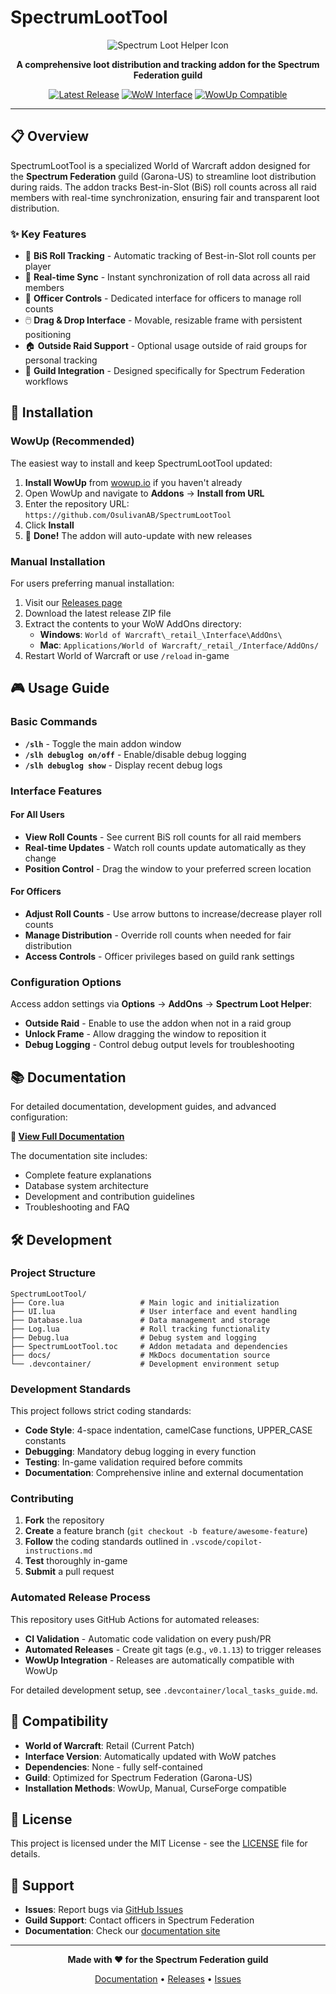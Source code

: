 # SpectrumLootTool

<div align="center">

![Spectrum Loot Helper Icon](icon.png)

**A comprehensive loot distribution and tracking addon for the Spectrum Federation guild**

[![Latest Release](https://img.shields.io/github/v/release/OsulivanAB/SpectrumLootTool)](https://github.com/OsulivanAB/SpectrumLootTool/releases)
[![WoW Interface](https://img.shields.io/badge/WoW-Retail-blue)](https://github.com/OsulivanAB/SpectrumLootTool)
[![WowUp Compatible](https://img.shields.io/badge/WowUp-Compatible-green)](https://wowup.io/)

</div>

---

## 📋 Overview

SpectrumLootTool is a specialized World of Warcraft addon designed for the **Spectrum Federation** guild (Garona-US) to streamline loot distribution during raids. The addon tracks Best-in-Slot (BiS) roll counts across all raid members with real-time synchronization, ensuring fair and transparent loot distribution.

### ✨ Key Features

- 🎲 **BiS Roll Tracking** - Automatic tracking of Best-in-Slot roll counts per player
- 🔄 **Real-time Sync** - Instant synchronization of roll data across all raid members
- 👑 **Officer Controls** - Dedicated interface for officers to manage roll counts
- 🖱️ **Drag & Drop Interface** - Movable, resizable frame with persistent positioning
- 🏠 **Outside Raid Support** - Optional usage outside of raid groups for personal tracking
- 🎯 **Guild Integration** - Designed specifically for Spectrum Federation workflows

## 🚀 Installation

### WowUp (Recommended)

The easiest way to install and keep SpectrumLootTool updated:

1. **Install WowUp** from [wowup.io](https://wowup.io/) if you haven't already
2. Open WowUp and navigate to **Addons** → **Install from URL**
3. Enter the repository URL: `https://github.com/OsulivanAB/SpectrumLootTool`
4. Click **Install**
5. 🎉 **Done!** The addon will auto-update with new releases

### Manual Installation

For users preferring manual installation:

1. Visit our [Releases page](https://github.com/OsulivanAB/SpectrumLootTool/releases)
2. Download the latest release ZIP file
3. Extract the contents to your WoW AddOns directory:
   - **Windows**: `World of Warcraft\_retail_\Interface\AddOns\`
   - **Mac**: `Applications/World of Warcraft/_retail_/Interface/AddOns/`
4. Restart World of Warcraft or use `/reload` in-game

## 🎮 Usage Guide

### Basic Commands

- **`/slh`** - Toggle the main addon window
- **`/slh debuglog on/off`** - Enable/disable debug logging
- **`/slh debuglog show`** - Display recent debug logs

### Interface Features

#### For All Users
- **View Roll Counts** - See current BiS roll counts for all raid members
- **Real-time Updates** - Watch roll counts update automatically as they change
- **Position Control** - Drag the window to your preferred screen location

#### For Officers
- **Adjust Roll Counts** - Use arrow buttons to increase/decrease player roll counts
- **Manage Distribution** - Override roll counts when needed for fair distribution
- **Access Controls** - Officer privileges based on guild rank settings

### Configuration Options

Access addon settings via **Options** → **AddOns** → **Spectrum Loot Helper**:

- **Outside Raid** - Enable to use the addon when not in a raid group
- **Unlock Frame** - Allow dragging the window to reposition it
- **Debug Logging** - Control debug output levels for troubleshooting

## 📚 Documentation

For detailed documentation, development guides, and advanced configuration:

**📖 [View Full Documentation](https://osulivanab.github.io/SpectrumLootTool/)**

The documentation site includes:
- Complete feature explanations
- Database system architecture
- Development and contribution guidelines
- Troubleshooting and FAQ

## 🛠️ Development

### Project Structure

```
SpectrumLootTool/
├── Core.lua                 # Main logic and initialization
├── UI.lua                   # User interface and event handling  
├── Database.lua             # Data management and storage
├── Log.lua                  # Roll tracking functionality
├── Debug.lua                # Debug system and logging
├── SpectrumLootTool.toc     # Addon metadata and dependencies
├── docs/                    # MkDocs documentation source
└── .devcontainer/           # Development environment setup
```

### Development Standards

This project follows strict coding standards:

- **Code Style**: 4-space indentation, camelCase functions, UPPER_CASE constants
- **Debugging**: Mandatory debug logging in every function
- **Testing**: In-game validation required before commits
- **Documentation**: Comprehensive inline and external documentation

### Contributing

1. **Fork** the repository
2. **Create** a feature branch (`git checkout -b feature/awesome-feature`)
3. **Follow** the coding standards outlined in `.vscode/copilot-instructions.md`
4. **Test** thoroughly in-game
5. **Submit** a pull request

### Automated Release Process

This repository uses GitHub Actions for automated releases:

- **CI Validation** - Automatic code validation on every push/PR
- **Automated Releases** - Create git tags (e.g., `v0.1.13`) to trigger releases
- **WowUp Integration** - Releases are automatically compatible with WowUp

For detailed development setup, see `.devcontainer/local_tasks_guide.md`.

## 🔧 Compatibility

- **World of Warcraft**: Retail (Current Patch)
- **Interface Version**: Automatically updated with WoW patches
- **Dependencies**: None - fully self-contained
- **Guild**: Optimized for Spectrum Federation (Garona-US)
- **Installation Methods**: WowUp, Manual, CurseForge compatible

## 📄 License

This project is licensed under the MIT License - see the [LICENSE](LICENSE) file for details.

## 🤝 Support

- **Issues**: Report bugs via [GitHub Issues](https://github.com/OsulivanAB/SpectrumLootTool/issues)
- **Guild Support**: Contact officers in Spectrum Federation
- **Documentation**: Check our [documentation site](https://osulivanab.github.io/SpectrumLootTool/)

---

<div align="center">

**Made with ❤️ for the Spectrum Federation guild**

[Documentation](https://osulivanab.github.io/SpectrumLootTool/) • [Releases](https://github.com/OsulivanAB/SpectrumLootTool/releases) • [Issues](https://github.com/OsulivanAB/SpectrumLootTool/issues)

</div>
